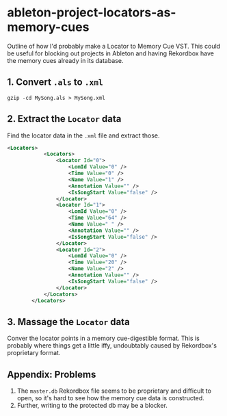 # ableton-project-locators-as-memory-cues
Outline of how I'd probably make a Locator to Memory Cue VST. This could be useful for blocking out projects in Ableton and having Rekordbox have the memory cues already in its database.


## 1. Convert `.als` to `.xml`
```
gzip -cd MySong.als > MySong.xml
```

## 2. Extract the `Locator` data

Find the locator data in the `.xml` file and extract those.
```xml
<Locators>
			<Locators>
				<Locator Id="0">
					<LomId Value="0" />
					<Time Value="0" />
					<Name Value="1" />
					<Annotation Value="" />
					<IsSongStart Value="false" />
				</Locator>
				<Locator Id="1">
					<LomId Value="0" />
					<Time Value="64" />
					<Name Value=" " />
					<Annotation Value="" />
					<IsSongStart Value="false" />
				</Locator>
				<Locator Id="2">
					<LomId Value="0" />
					<Time Value="20" />
					<Name Value="2" />
					<Annotation Value="" />
					<IsSongStart Value="false" />
				</Locator>
			</Locators>
		</Locators>
```

## 3. Massage the `Locator` data 

 Conver the locator points in a memory cue-digestible format. This is probably where things get a little iffy, undoubtably caused by Rekordbox's proprietary format.
 


## Appendix: Problems

1. The `master.db` Rekordbox file seems to be proprietary and difficult to open, so it's hard to see how the memory cue data is constructed.
2. Further, writing to the protected db may be a blocker. 
